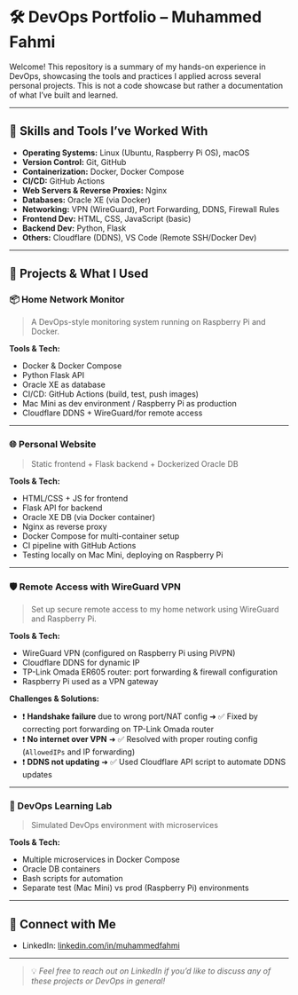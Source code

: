 
# 🛠️ DevOps Portfolio – Muhammed Fahmi

Welcome! This repository is a summary of my hands-on experience in DevOps, showcasing the tools and practices I applied across several personal projects. This is not a code showcase but rather a documentation of what I’ve built and learned.

---

## 🧠 Skills and Tools I’ve Worked With

- **Operating Systems:** Linux (Ubuntu, Raspberry Pi OS), macOS
- **Version Control:** Git, GitHub
- **Containerization:** Docker, Docker Compose
- **CI/CD:** GitHub Actions
- **Web Servers & Reverse Proxies:** Nginx
- **Databases:** Oracle XE (via Docker)
- **Networking:** VPN (WireGuard), Port Forwarding, DDNS, Firewall Rules
- **Frontend Dev:** HTML, CSS, JavaScript (basic)
- **Backend Dev:** Python, Flask
- **Others:** Cloudflare (DDNS), VS Code (Remote SSH/Docker Dev)

---

## 🚀 Projects & What I Used

### 📦 Home Network Monitor

> A DevOps-style monitoring system running on Raspberry Pi and Docker.

**Tools & Tech:**
- Docker & Docker Compose
- Python Flask API
- Oracle XE as database
- CI/CD: GitHub Actions (build, test, push images)
- Mac Mini as dev environment / Raspberry Pi as production
- Cloudflare DDNS + WireGuard/for remote access

---

### 🌐 Personal Website

> Static frontend + Flask backend + Dockerized Oracle DB

**Tools & Tech:**
- HTML/CSS + JS for frontend
- Flask API for backend
- Oracle XE DB (via Docker container)
- Nginx as reverse proxy
- Docker Compose for multi-container setup
- CI pipeline with GitHub Actions
- Testing locally on Mac Mini, deploying on Raspberry Pi

---

### 🛡️ Remote Access with WireGuard VPN

> Set up secure remote access to my home network using WireGuard and Raspberry Pi.

**Tools & Tech:**
- WireGuard VPN (configured on Raspberry Pi using PiVPN)
- Cloudflare DDNS for dynamic IP
- TP-Link Omada ER605 router: port forwarding & firewall configuration
- Raspberry Pi used as a VPN gateway

**Challenges & Solutions:**
- ❗ **Handshake failure** due to wrong port/NAT config ➜ ✅ Fixed by correcting port forwarding on TP-Link Omada router
- ❗ **No internet over VPN** ➜ ✅ Resolved with proper routing config (`AllowedIPs` and IP forwarding)
- ❗ **DDNS not updating** ➜ ✅ Used Cloudflare API script to automate DDNS updates

---

### 🔄 DevOps Learning Lab

> Simulated DevOps environment with microservices

**Tools & Tech:**
- Multiple microservices in Docker Compose
- Oracle DB containers
- Bash scripts for automation
- Separate test (Mac Mini) vs prod (Raspberry Pi) environments

---

## 🔗 Connect with Me

- LinkedIn: [linkedin.com/in/muhammedfahmi](https://www.linkedin.com/in/muhammedfahmi)

---

> 💡 *Feel free to reach out on LinkedIn if you’d like to discuss any of these projects or DevOps in general!*
